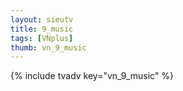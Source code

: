 ```yaml
--- 
layout: sieutv
title: 9_music
tags: [VNplus]
thumb: vn_9_music
---
```

{% include tvadv key="vn_9_music" %} 
